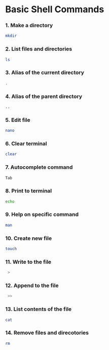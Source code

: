 # Basic Shell Commands

### 1. Make a directory
   ```sh
   mkdir
   ```

### 2. List files and directories
   ```sh
   ls
   ```

### 3. Alias of the current directory
   ```sh
   .
   ```

### 4. Alias of the parent directory
   ```sh
   ..
   ```

### 5. Edit file
   ```sh
   nano
   ```

### 6. Clear terminal
   ```sh
   clear
   ```

### 7. Autocomplete command
   ```sh
   Tab
   ```

### 8. Print to terminal
   ```sh
   echo
   ```

### 9. Help on specific command
   ```sh
   man
   ```

### 10. Create new file
   ```sh
   touch
   ```

### 11. Write to the file
   ```sh
    >
   ```

### 12. Append to the file
   ```sh
    >>
   ```

### 13. List contents of the file
   ```sh
   cat
   ```

### 14. Remove files and direcotories
   ```sh
   rm
   ```



